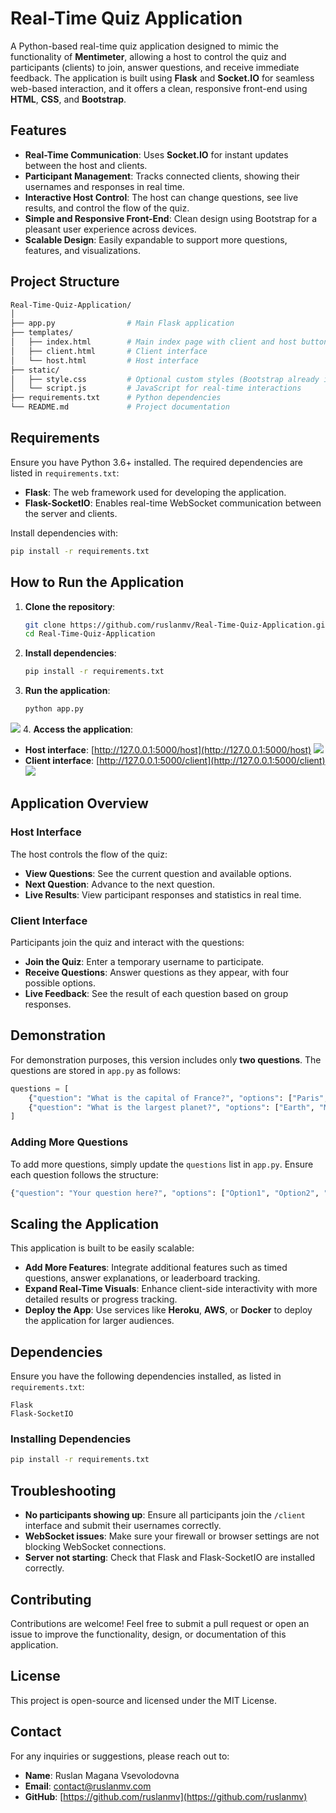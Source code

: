 # Real-Time Quiz Application

A Python-based real-time quiz application designed to mimic the functionality of **Mentimeter**, allowing a host to control the quiz and participants (clients) to join, answer questions, and receive immediate feedback. The application is built using **Flask** and **Socket.IO** for seamless web-based interaction, and it offers a clean, responsive front-end using **HTML**, **CSS**, and **Bootstrap**.

## Features

- **Real-Time Communication**: Uses **Socket.IO** for instant updates between the host and clients.
- **Participant Management**: Tracks connected clients, showing their usernames and responses in real time.
- **Interactive Host Control**: The host can change questions, see live results, and control the flow of the quiz.
- **Simple and Responsive Front-End**: Clean design using Bootstrap for a pleasant user experience across devices.
- **Scalable Design**: Easily expandable to support more questions, features, and visualizations.

## Project Structure

```bash
Real-Time-Quiz-Application/
│
├── app.py                # Main Flask application
├── templates/
│   ├── index.html        # Main index page with client and host buttons
│   ├── client.html       # Client interface
│   └── host.html         # Host interface
├── static/
│   ├── style.css         # Optional custom styles (Bootstrap already integrated)
│   └── script.js         # JavaScript for real-time interactions
├── requirements.txt      # Python dependencies
└── README.md             # Project documentation
```

## Requirements

Ensure you have Python 3.6+ installed. The required dependencies are listed in `requirements.txt`:

- **Flask**: The web framework used for developing the application.
- **Flask-SocketIO**: Enables real-time WebSocket communication between the server and clients.

Install dependencies with:

```bash
pip install -r requirements.txt
```

## How to Run the Application

1. **Clone the repository**:
   ```bash
   git clone https://github.com/ruslanmv/Real-Time-Quiz-Application.git
   cd Real-Time-Quiz-Application
   ```

2. **Install dependencies**:
   ```bash
   pip install -r requirements.txt
   ```

3. **Run the application**:
   ```bash
   python app.py
   ```
![](assets/2024-10-21-12-08-37.png)
4. **Access the application**:
   - **Host interface**: [http://127.0.0.1:5000/host](http://127.0.0.1:5000/host)
 ![](assets/2024-10-21-12-09-25.png)  
   - **Client interface**: [http://127.0.0.1:5000/client](http://127.0.0.1:5000/client)
![](assets/2024-10-21-12-10-42.png)
## Application Overview

### Host Interface

The host controls the flow of the quiz:
- **View Questions**: See the current question and available options.
- **Next Question**: Advance to the next question.
- **Live Results**: View participant responses and statistics in real time.

### Client Interface

Participants join the quiz and interact with the questions:
- **Join the Quiz**: Enter a temporary username to participate.
- **Receive Questions**: Answer questions as they appear, with four possible options.
- **Live Feedback**: See the result of each question based on group responses.

## Demonstration

For demonstration purposes, this version includes only **two questions**. The questions are stored in `app.py` as follows:

```python
questions = [
    {"question": "What is the capital of France?", "options": ["Paris", "London", "Berlin", "Rome"]},
    {"question": "What is the largest planet?", "options": ["Earth", "Mars", "Jupiter", "Saturn"]}
]
```

### Adding More Questions

To add more questions, simply update the `questions` list in `app.py`. Ensure each question follows the structure:
```python
{"question": "Your question here?", "options": ["Option1", "Option2", "Option3", "Option4"]}
```

## Scaling the Application

This application is built to be easily scalable:
- **Add More Features**: Integrate additional features such as timed questions, answer explanations, or leaderboard tracking.
- **Expand Real-Time Visuals**: Enhance client-side interactivity with more detailed results or progress tracking.
- **Deploy the App**: Use services like **Heroku**, **AWS**, or **Docker** to deploy the application for larger audiences.

## Dependencies

Ensure you have the following dependencies installed, as listed in `requirements.txt`:

```
Flask
Flask-SocketIO
```

### Installing Dependencies

```bash
pip install -r requirements.txt
```

## Troubleshooting

- **No participants showing up**: Ensure all participants join the `/client` interface and submit their usernames correctly.
- **WebSocket issues**: Make sure your firewall or browser settings are not blocking WebSocket connections.
- **Server not starting**: Check that Flask and Flask-SocketIO are installed correctly.

## Contributing

Contributions are welcome! Feel free to submit a pull request or open an issue to improve the functionality, design, or documentation of this application.

## License

This project is open-source and licensed under the MIT License.

## Contact

For any inquiries or suggestions, please reach out to:

- **Name**: Ruslan Magana Vsevolodovna
- **Email**: contact@ruslanmv.com
- **GitHub**: [https://github.com/ruslanmv](https://github.com/ruslanmv)

